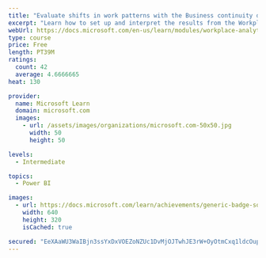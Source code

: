 ```yaml
---
title: "Evaluate shifts in work patterns with the Business continuity dashboard in Microsoft Workplace Analytics"
excerpt: "Learn how to set up and interpret the results from the Workplace Analytics Power BI Business continuity dashboard. Generate insights from the behavioral data to help navigate shifts in employee and team work patterns."
webUrl: https://docs.microsoft.com/en-us/learn/modules/workplace-analytics-business-continuity/
type: course
price: Free
length: PT39M
ratings:
  count: 42
  average: 4.6666665
heat: 130

provider:
  name: Microsoft Learn
  domain: microsoft.com
  images:
    - url: /assets/images/organizations/microsoft.com-50x50.jpg
      width: 50
      height: 50

levels:
  - Intermediate

topics:
  - Power BI

images:
  - url: https://docs.microsoft.com/learn/achievements/generic-badge-social.png
    width: 640
    height: 320
    isCached: true

secured: "EeXAaWU3WaIBjn3ssYxDxVOEZoNZUc1DvMjOJTwhJE3rW+OyOtmCxq1ldcOuppCXbcjzgpcFA/XpIpVF432wejdMQ6J1FNMP1rzgWjw8G9AkPTw+6j2DRP3ZtwfDNk+JHL56qTSF0vqS2VaATbyyBYqHxHQ+zH1poBpuHU+w4JC//96UPzVanDJvzLZlscKhcxu6HO3+98N7PZ3p8ECG2uC0U1/qup3cQNuj6XYyVIa2rB6bEt4gKITOQyQ7oi9L5oEJWPKuc4wnf92ydvR5T6oTRtlDu38A+074AWcnYDsK4XPe2jRdn0BVM6h83Rf/SCRqRYy+hGr0/pna98f+JEGIbktMQe+bkDn7SE8o23D6NbmXLi0i218oihb8xliAsRhDKCitNfit2XeDPWbeKIjci7ssETboqIOtHDmwLRo=;qY0cKYHwLkGjGj76iUel/Q=="
---
```


